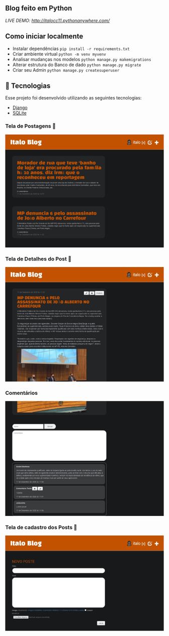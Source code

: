 ## Blog feito em  Python

_LIVE DEMO: http://italocc11.pythonanywhere.com/_

## Como iniciar localmente
- Instalar dependências `pip install -r requirements.txt`
- Criar ambiente virtual `python -m venv myvenv`
- Analisar mudanças nos modelos `python manage.py makemigrations`
- Alterar estrutura do Banco de dado `python manage.py migrate`
- Criar seu Admin `python manage.py createsuperuser`

## 🚀 Tecnologias

Esse projeto foi desenvolvido utilizando as seguintes tecnologias:

- [Django](https://www.djangoproject.com/)
- [SQLite](https://www.sqlite.org/index.html)

### Tela de Postagens 📧

![posts](/.github/post-list.jpg)

### Tela de Detalhes do Post 📓

![detalhes do post](/.github/post-details.jpg)
### Comentários

![comentarios](/.github/comment.jpg)
### Tela de cadastro dos Posts 📡

![post edit](/.github/post-edit.jpg)

